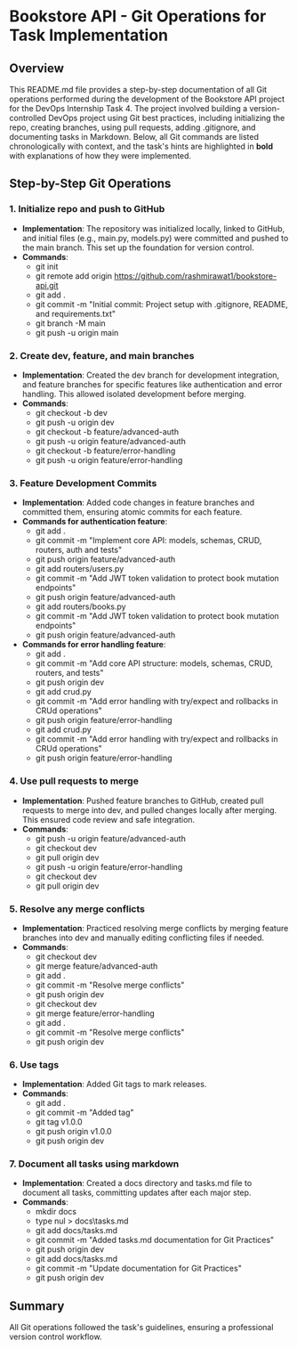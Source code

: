 # Bookstore API - Git Operations for Task Implementation

## Overview
This README.md file provides a step-by-step documentation of all Git operations performed during the development of the Bookstore API project for the DevOps Internship Task 4. The project involved building a version-controlled DevOps project using Git best practices, including initializing the repo, creating branches, using pull requests, adding .gitignore, and documenting tasks in Markdown. Below, all Git commands are listed chronologically with context, and the task's hints are highlighted in **bold** with explanations of how they were implemented.

## Step-by-Step Git Operations

### 1. **Initialize repo and push to GitHub**
- **Implementation**: The repository was initialized locally, linked to GitHub, and initial files (e.g., main.py, models.py) were committed and pushed to the main branch. This set up the foundation for version control.
- **Commands**:
  - git init
  - git remote add origin https://github.com/rashmirawat1/bookstore-api.git
  - git add .
  - git commit -m "Initial commit: Project setup with .gitignore, README, and requirements.txt"
  - git branch -M main
  - git push -u origin main
  
### 2. **Create dev, feature, and main branches**
- **Implementation**: Created the dev branch for development integration, and feature branches for specific features like authentication and error handling. This allowed isolated development before merging.
- **Commands**:
  - git checkout -b dev
  - git push -u origin dev
  - git checkout -b feature/advanced-auth
  - git push -u origin feature/advanced-auth
  - git checkout -b feature/error-handling
  - git push -u origin feature/error-handling

### 3. Feature Development Commits
- **Implementation**: Added code changes in feature branches and committed them, ensuring atomic commits for each feature.
- **Commands for authentication feature**:
  - git add .
  - git commit -m "Implement core API: models, schemas, CRUD, routers, auth and tests"
  - git push origin feature/advanced-auth
  - git add routers/users.py
  - git commit -m "Add JWT token validation to protect book mutation endpoints"
  - git push origin feature/advanced-auth
  - git add routers/books.py
  - git commit -m "Add JWT token validation to protect book mutation endpoints"
  - git push origin feature/advanced-auth
- **Commands for error handling feature**:
  - git add .
  - git commit -m "Add core API structure: models, schemas, CRUD, routers, and tests"
  - git push origin dev
  - git add crud.py
  - git commit -m "Add error handling with try/expect and rollbacks in CRUd operations"
  - git push origin feature/error-handling
  - git add crud.py
  - git commit -m "Add error handling with try/expect and rollbacks in CRUd operations"
  - git push origin feature/error-handling

### 4. **Use pull requests to merge**
- **Implementation**: Pushed feature branches to GitHub, created pull requests to merge into dev, and pulled changes locally after merging. This ensured code review and safe integration.
- **Commands**:
  - git push -u origin feature/advanced-auth
  - git checkout dev
  - git pull origin dev
  - git push -u origin feature/error-handling
  - git checkout dev
  - git pull origin dev

### 5. **Resolve any merge conflicts**
- **Implementation**: Practiced resolving merge conflicts by merging feature branches into dev and manually editing conflicting files if needed.
- **Commands**:
  - git checkout dev
  - git merge feature/advanced-auth
  - git add .
  - git commit -m "Resolve merge conflicts"
  - git push origin dev
  - git checkout dev
  - git merge feature/error-handling
  - git add .
  - git commit -m "Resolve merge conflicts"
  - git push origin dev
    
### 6. **Use tags**
- **Implementation**: Added Git tags to mark releases.
- **Commands**:
  - git add .
  - git commit -m "Added tag"
  - git tag v1.0.0
  - git push origin v1.0.0
  - git push origin dev

### 7. **Document all tasks using markdown**
- **Implementation**: Created a docs directory and tasks.md file to document all tasks, committing updates after each major step.
- **Commands**:
  - mkdir docs
  - type nul > docs\tasks.md
  - git add docs/tasks.md
  - git commit -m "Added tasks.md documentation for Git Practices"
  - git push origin dev
  - git add docs/tasks.md
  - git commit -m "Update documentation for Git Practices"
  - git push origin dev
    
## Summary
All Git operations followed the task's guidelines, ensuring a professional version control workflow.
